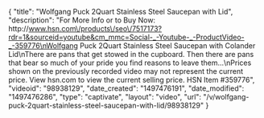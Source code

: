{
    "title": "Wolfgang Puck 2Quart Stainless Steel Saucepan with Lid",
    "description": "For More Info or to Buy Now: http:\/\/www.hsn.com\/products\/seo\/7517173?rdr=1&sourceid=youtube&cm_mmc=Social-_-Youtube-_-ProductVideo-_-359776\nWolfgang Puck 2Quart Stainless Steel Saucepan with Colander Lid\nThere are pans that get stowed in the cupboard. Then there are pans that bear so much of your pride you find reasons to leave them...\nPrices shown on the previously recorded video may not represent the current price.  View hsn.com to view the current selling price. HSN Item #359776",
    "videoid": "98938129",
    "date_created": "1497476191",
    "date_modified": "1497476286",
    "type": "captivate",
    "layout": "video",
    "url": "\/v\/wolfgang-puck-2quart-stainless-steel-saucepan-with-lid\/98938129"
}